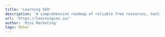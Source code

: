 ```yaml
---
title: 'Learning SEO'
description: 'A comprehensive roadmap of reliable free resources, tools and tips to accelerate your SEO learning process.'
url: 'https://learningseo.io/'
author: 'Miss Marketing'
tags: Other
---
```

